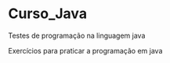 # Curso_Java

Testes de programação na linguagem java

Exercícios para praticar a programação em java
